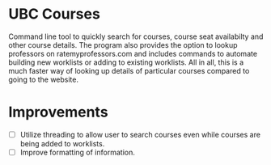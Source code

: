 # UBC Courses
Command line tool to quickly search for courses, course seat availabilty and other course details. The program also provides the option to lookup professors on ratemyprofessors.com and includes commands to automate building new worklists or adding to existing worklists. All in all, this is a much faster way of looking up details of particular courses compared to going to the website.

# Improvements
- [ ] Utilize threading to allow user to search courses even while courses are being added to worklists.
- [ ] Improve formatting of information.
